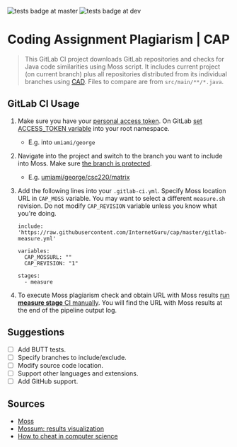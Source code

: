 
![tests badge at master](https://github.com/InternetGuru/cap/workflows/tests/badge.svg?branch=master)
![tests badge at dev](https://github.com/InternetGuru/cap/workflows/tests/badge.svg?branch=dev)

# Coding Assignment Plagiarism | CAP

> This GitLab CI project downloads GitLab repositories and checks for Java code similarities using Moss script. It includes current project (on current branch) plus all repositories distributed from its individual branches using [CAD](https://github.com/InternetGuru/cad). Files to compare are from `src/main/**/*.java`.

## GitLab CI Usage

1. Make sure you have your [personal access token](https://docs.gitlab.com/ee/user/profile/personal_access_tokens.html#creating-a-personal-access-token). On GitLab [set ACCESS_TOKEN variable](https://docs.gitlab.com/ee/ci/variables/#create-a-custom-variable-in-the-ui) into your root namespace.

   - E.g. into `umiami/george`

1. Navigate into the project and switch to the branch you want to include into Moss. Make sure [the branch is protected](https://docs.gitlab.com/ee/user/project/protected_branches.html).

   - E.g. [umiami/george/csc220/matrix](https://gitlab.com/umiami/george/csc220/matrix)

1. Add the following lines into your `.gitlab-ci.yml`. Specify Moss location URL in `CAP_MOSS` variable. You may want to select a different `measure.sh` revision. Do not modify `CAP_REVISION` variable unless you know what you're doing.

    ```
    include: 'https://raw.githubusercontent.com/InternetGuru/cap/master/gitlab-measure.yml'

    variables:
      CAP_MOSSURL: ""
      CAP_REVISION: "1"

    stages:
      - measure
    ```

1. To execute Moss plagiarism check and obtain URL with Moss results [run **measure stage** CI manually](https://docs.gitlab.com/ee/ci/pipelines/#run-a-pipeline-manually). You will find the URL with Moss results at the end of the pipeline output log.

## Suggestions

- [ ] Add BUTT tests.
- [ ] Specify branches to include/exclude.
- [ ] Modify source code location.
- [ ] Support other languages and extensions.
- [ ] Add GitHub support.

## Sources

- [Moss](https://theory.stanford.edu/~aiken/moss/)
- [Mossum: results visualization](https://github.com/hjalti/mossum)
- [How to cheat in computer science](https://github.com/genchang1234/How-to-cheat-in-computer-science-101)
